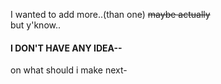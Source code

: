 I wanted to add more..(than one) ~~maybe actually~~  
but y'know..  
#### I DON'T HAVE ANY IDEA--
on what should i make next-

